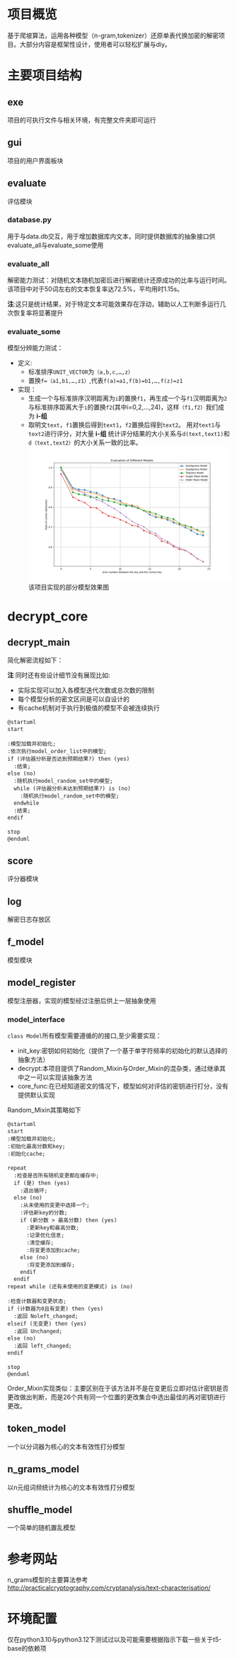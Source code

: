 # 项目概览
基于爬坡算法，运用各种模型（n-gram,tokenizer）还原单表代换加密的解密项目。大部分内容是框架性设计，使用者可以轻松扩展与diy。
# 主要项目结构
## exe
项目的可执行文件与相关环境，有完整文件夹即可运行
## gui
项目的用户界面板块
## evaluate
评估模块
### database\.py
用于与data.db交互，用于增加数据库内文本，同时提供数据库的抽象接口供evaluate_all与evaluate_some使用
### evaluate_all
解密能力测试：对随机文本随机加密后进行解密统计还原成功的比率与运行时间。该项目中对于50词左右的文本恢复率达72.5%，平均用时1.15s。 

 __注__:这只是统计结果，对于特定文本可能效果存在浮动，辅助以人工判断多运行几次恢复率将显著提升
### evaluate_some
模型分辨能力测试：
- 定义:
   - 标准排序```UNIT_VECTOR```为```（a,b,c,…,z）```
   - 置换```f=（a1,b1,…,z1）```,代表```f(a)=a1,f(b)=b1,…,f(z)=z1```
- 实现：
   - 生成一个与标准排序汉明距离为```i```的置换```f1```，再生成一个与```f1```汉明距离为```2```与标准排序距离大于```i```的置换```f2```(其中i=0,2,…,24)，这样```（f1,f2）```我们成为 __i-组__
   - 取明文```text```，```f1```置换后得到```text1```，```f2```置换后得到```text2```。 用对```text1```与```text2```进行评分，对大量 __i-组__ 统计评分结果的大小关系与```d(text,text1)```和```d（text,text2）```的大小关系一致的比率。
![该项目中模型的效果](./evaluate/analysis/png/Figure_1.png)
该项目实现的部分模型效果图
# decrypt_core
## decrypt_main
简化解密流程如下：

__注__ 同时还有些设计细节没有展现比如:
- 实际实现可以加入各模型迭代次数或总次数的限制
- 每个模型分析的密文区间是可以自设计的
- 有cache机制对于执行到极值的模型不会被连续执行
```PlantUML
@startuml
start

:模型加载并初始化;
:依次执行model_order_list中的模型;
if (评估器分析是否达到预期结果?) then (yes)
  :结束;
else (no)
  :随机执行model_random_set中的模型;
  while (评估器分析未达到预期结果?) is (no)
    :随机执行model_random_set中的模型;
  endwhile
  :结束;
endif

stop
@enduml

```
## score
评分器模块
## log
解密日志存放区
## f_model
模型模块
## model_register
模型注册器，实现的模型经过注册后供上一层抽象使用
### model_interface
```class Model```所有模型需要遵循的的接口,至少需要实现：
- init_key:密钥如何初始化（提供了一个基于单字符频率的初始化的默认选择的抽象方法）
- decrypt:本项目提供了Random_Mixin与Order_Mixin的混杂类，通过继承其中之一可以实现该抽象方法
- core_func:在已经知道密文的情况下，模型如何对评估的密钥进行打分，没有提供默认实现

Random_Mixin其策略如下
```plantuml
@startuml
start
:模型加载并初始化;
:初始化最高分数和key;
:初始化cache;

repeat
  :检查是否所有随机变更都在缓存中;
  if (是) then (yes)
    :退出循环;
  else (no)
    :从未使用的变更中选择一个;
    :评估新key的分数;
    if (新分数 > 最高分数) then (yes)
      :更新key和最高分数;
      :记录优化信息;
      :清空缓存;
      :将变更添加到cache;
    else (no)
      :将变更添加到缓存;
    endif
  endif
repeat while (还有未使用的变更模式) is (no)

:检查计数器和变更状态;
if (计数器为0且有变更) then (yes)
  :返回 Noleft_changed;
elseif (无变更) then (yes)
  :返回 Unchanged;
else (no)
  :返回 left_changed;
endif

stop
@enduml

```
Order_Mixin实现类似：主要区别在于该方法并不是在变更后立即对估计密钥是否更改做出判断，而是26个共有同一个位置的更改集合中选出最佳的再对密钥进行更改。
## token_model
一个以分词器为核心的文本有效性打分模型
## n_grams_model
以n元组词频统计为核心的文本有效性打分模型
## shuffle_model
一个简单的随机置乱模型
# 参考网站
n_grams模型的主要算法参考
http://practicalcryptography.com/cryptanalysis/text-characterisation/
# 环境配置
仅在python3.10与python3.12下测试过以及可能需要根据指示下载一些关于t5-base的依赖项